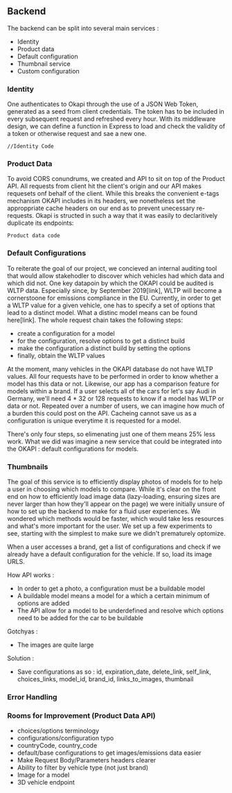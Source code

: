 ## Backend

The backend can be split into several main services :
- Identity
- Product data
- Default configuration
- Thumbnail service
- Custom configuration

### Identity
One authenticates to Okapi through the use of a JSON Web Token, generated as a seed from client credentials.
The token has to be included in every subsequent request and refreshed every hour. With its middleware design,
we can define a function in Express to load and check the validity of a token or otherwise request and sae a new one.

```
//Identity Code
```

### Product Data

To avoid CORS conundrums, we created and API to sit on top of the Product API. All requests from client hit the client's origin
and our API makes requesets onf behalf of the client. While this breaks the convenient e-tags mechanism OKAPI includes
in its headers, we nonetheless set the approppriate cache headers on our end as to prevent unecessary re-requests.
Okapi is structed in such a way that it was easily to declaritively duplicate its endpoints:

```
Product data code
```

### Default Configurations
To reiterate the goal of our project, we concieved an internal auditing tool that would allow stakehodler to discover
which vehicles had which data and which did not. One key datapoin by which the OKAPI could be audited is WLTP data.
Especially since, by September 2019[link], WLTP will become a cornerstoone for emissions compliance in the EU.
Currently, in order to get a WLTP value for a given vehicle, one has to specify a set of options that lead to a distinct
model. What a distinc model means can be found here[link]. The whole request chain takes the following steps:

- create a configuration for a model
- for the configuration, resolve options to get a distinct build
- make the configuration a distinct build  by setting the options
- finally, obtain the WLTP values

At the moment, many vehicles in the OKAPI database do not have WLTP values. All four requests have to be performed
in order to know whether a model has this data or not. Likewise, our app has a comparison feature for models within
a brand. If a user selects all of the cars for let's say Audi in Germany, we'll need 4 * 32 or 128 requests to know
if a model has WLTP or data or not. Repeated over a number of users, we can imagine how much of a burden this could
post on the API. Cacheing cannot save us as a configuration is unique everytime it is requested for a model.

There's only four steps, so elimenating just one of them means 25% less work. What we did was imagine a new service
that could be integrated into the OKAPI : default configurations for models.




### Thumbnails

The goal of this service is to efficiently display photos of models for to help a user in
choosing which models to compare. While it's clear on the front end on how to efficiently
load image data (lazy-loading, ensuring sizes are never larger than how they'll appear on the page)
we were initially unsure of how to set up the backend to make for a fluid user experiences.
We wondered which methods would be faster, which would take less resources and what's
more important for the user. We set up a few experiments to see, starting with the simplest to make
sure we didn't prematurely optomize.

When a user accesses a brand, get a list of configurations and check if we already have a default
configuration for the vehicle. If so, load its image URLS.

How API works :
- In order to get a photo, a configuration must be a buildable model
- A buildable model means a model for a which a certain minimum of options are added
- The API allow for a model to be underdefined and resolve which options need to be added for the car to be buildable

Gotchyas :
- The images are quite large

Solution :
- Save configurations as so :
	id, expiration_date, delete_link, self_link, choices_links, model_id, brand_id, links_to_images, thumbnail

### Error Handling



### Rooms for Improvement (Product Data API)
- choices/options terminology
- configurations/configuration typo
- countryCode, country_code
- default/base configurations to get images/emissions data easier
- Make Request Body/Parameters headers clearer
- Ability to filter by vehicle type (not just brand)
- Image for a model
- 3D vehicle endpoint